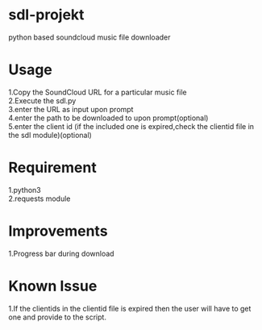 # sdl-projekt
python based soundcloud music file downloader

# Usage
  1.Copy the SoundCloud URL for a particular music file<br>
  2.Execute the sdl.py<br>
  3.enter the URL as input upon prompt<br>
  4.enter the path to be downloaded to upon prompt(optional)<br>
  5.enter the client id (if the included one is expired,check the clientid file in the sdl module)(optional)
 
# Requirement
  1.python3<br>
  2.requests module
  
# Improvements
  1.Progress bar during download
  
# Known Issue
  1.If the clientids in the clientid file is expired then the user will have to get one and provide to the script.
  
 
  
